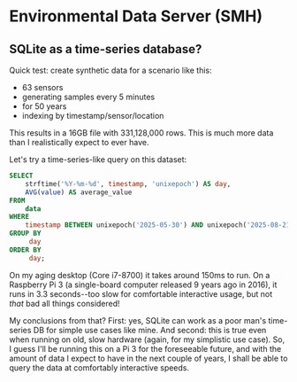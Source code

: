 # Environmental Data Server (SMH)

## SQLite as a time-series database?

Quick test: create synthetic data for a scenario like this:

* 63 sensors
* generating samples every 5 minutes
* for 50 years
* indexing by timestamp/sensor/location

This results in a 16GB file with 331,128,000 rows. This is much more data than I
realistically expect to ever have.

Let's try a time-series-like query on this dataset:

```sql
SELECT
    strftime('%Y-%m-%d', timestamp, 'unixepoch') AS day,
    AVG(value) AS average_value
FROM
    data
WHERE
	timestamp BETWEEN unixepoch('2025-05-30') AND unixepoch('2025-08-21') AND sensor = 1 AND location = 6
GROUP BY
     day
ORDER BY
     day;
```

On my aging desktop (Core i7-8700) it takes around 150ms to run. On a Raspberry
Pi 3 (a single-board computer released 9 years ago in 2016), it runs in 3.3
seconds--too slow for comfortable interactive usage, but not *that* bad all
things considered!

My conclusions from that? First: yes, SQLite can work as a poor man's
time-series DB for simple use cases like mine. And second: this is true even
when running on old, slow hardware (again, for my simplistic use case). So, I
guess I'll be running this on a Pi 3 for the foreseeable future, and with the
amount of data I expect to have in the next couple of years, I shall be able to
query the data at comfortably interactive speeds.
